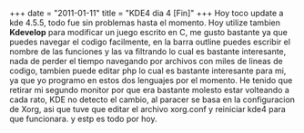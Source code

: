 +++
date = "2011-01-11"
title = "KDE4 dia 4 [Fin]"
+++
Hoy toco update a kde 4.5.5, todo fue sin problemas hasta el momento. Hoy utilize tambien **Kdevelop** para modificar un juego escrito en C, me gusto bastante ya que puedes navegar el codigo facilmente, en la barra outline puedes escribir el nombre de las funciones y las va filtrando lo cual es bastante interesante, nada de perder el tiempo navegando por archivos con miles de lineas de codigo, tambien puede editar php lo cual es bastante interesante para mi, ya que yo programo en estos dos lenguajes por el momento. He tenido que retirar mi segundo monitor por que era bastante molesto estar volteando a cada rato, KDE no detecto el cambio, al paracer se basa en la configuracion de Xorg, asi que tuve que editar el archivo xorg.conf y reiniciar kde4 para que funcionara. y estp es todo por hoy.


